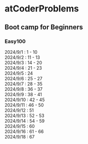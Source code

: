 # atCoderProblems

## Boot camp for Beginners
### Easy100
2024/9/1 : 1 - 10
<br>
2024/9/2 : 11 - 13
<br>
2024/9/3 : 14 - 20
<br>
2024/9/4 : 21 - 23
<br>
2024/9/5 : 24
<br>
2024/9/6 : 25 - 27
<br>
2024/9/7 : 28 - 35
<br>
2024/9/8 : 36 - 37
<br>
2024/9/9 : 38 - 41
<br>
2024/9/10 : 42 - 45
<br>
2024/9/11 : 46 - 50
<br>
2024/9/12 : 51
<br>
2024/9/13 : 52 - 53
<br>
2024/9/14 : 54 - 59
<br>
2024/9/15 : 60
<br>
2024/9/16 : 61 - 66
<br>
2024/9/18 : 67
